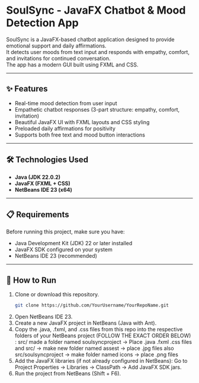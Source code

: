 # SoulSync - JavaFX Chatbot & Mood Detection App  

SoulSync is a JavaFX-based chatbot application designed to provide emotional support and daily affirmations.  
It detects user moods from text input and responds with empathy, comfort, and invitations for continued conversation.  
The app has a modern GUI built using FXML and CSS.  

---

## ✨ Features  
- Real-time mood detection from user input  
- Empathetic chatbot responses (3-part structure: empathy, comfort, invitation)  
- Beautiful JavaFX UI with FXML layouts and CSS styling  
- Preloaded daily affirmations for positivity  
- Supports both free text and mood button interactions  

---

## 🛠️ Technologies Used  
- **Java (JDK 22.0.2)**  
- **JavaFX (FXML + CSS)**  
- **NetBeans IDE 23 (x64)**  

---

## 📋 Requirements  
Before running this project, make sure you have:  
- Java Development Kit (JDK) 22 or later installed  
- JavaFX SDK configured on your system  
- NetBeans IDE 23 (recommended)  

---

## 🚀 How to Run  

1. Clone or download this repository.  
   ```bash
   git clone https://github.com/YourUsername/YourRepoName.git
2. Open NetBeans IDE 23.
3. Create a new JavaFX project in NetBeans (Java with Ant).
4. Copy the .java, .fxml, and .css files from this repo into the respective folders of your NetBeans project (FOLLOW THE EXACT ORDER BELOW) :
   src/ made a folder named soulsyncproject → Place .java .fxml .css files
   and src/ → make new folder named assest → place .jpg files
   also src/soulsyncproject → make folder named icons → place .png files
6. Add the JavaFX libraries (if not already configured in NetBeans):
   Go to Project Properties → Libraries → ClassPath → Add JavaFX SDK jars.
7. Run the project from NetBeans (Shift + F6).



